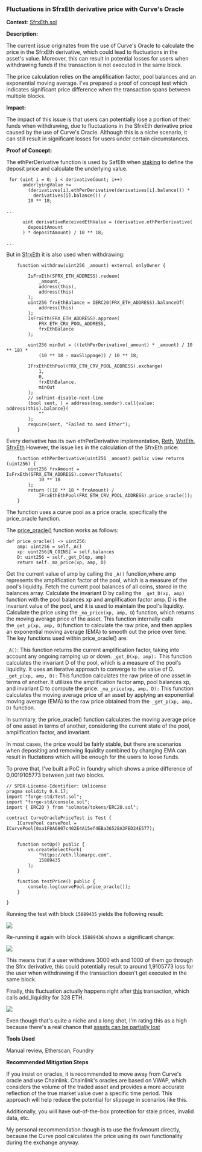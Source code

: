 ### Fluctuations in SfrxEth derivative price with Curve's Oracle

**Context**: [SfrxEth.sol](https://github.com/code-423n4/2023-03-asymmetry/blob/44b5cd94ebedc187a08884a7f685e950e987261c/contracts/SafEth/derivatives/SfrxEth.sol#L111-L117)

**Description:** 

The current issue originates from the use of Curve's Oracle to calculate the price in the SfrxEth derivative, which could lead to fluctuations in the asset's value. Moreover, this can result in potential losses for users when withdrawing funds if the transaction is not executed in the same block. 

The price calculation relies on the amplification factor, pool balances and an exponential moving average. I've prepared a proof of concept test which indicates significant price difference when the transaction spans between multiple blocks. 


**Impact:**

The impact of this issue is that users can potentially lose a portion of their funds when withdrawing, due to fluctuations in the SfrxEth derivative price caused by the use of Curve's Oracle. Although this is a niche scenario, it can still result in significant losses for users under certain circumstances.


**Proof of Concept:**

The ethPerDerivative function is used by SafEth when [staking](https://github.com/code-423n4/2023-03-asymmetry/blob/44b5cd94ebedc187a08884a7f685e950e987261c/contracts/SafEth/SafEth.sol#L63-L100) to define the deposit price and calculate the underlying value.

```solidity
 for (uint i = 0; i < derivativeCount; i++)
      underlyingValue +=
        (derivatives[i].ethPerDerivative(derivatives[i].balance()) *
          derivatives[i].balance()) /
        10 ** 18;

...

      uint derivativeReceivedEthValue = (derivative.ethPerDerivative(
        depositAmount
      ) * depositAmount) / 10 ** 18;

...
```

But in [SfrxEth](https://github.com/code-423n4/2023-03-asymmetry/blob/44b5cd94ebedc187a08884a7f685e950e987261c/contracts/SafEth/derivatives/SfrxEth.sol#L60-L87) it is also used when withdrawing:

```solidity
    function withdraw(uint256 _amount) external onlyOwner {

        IsFrxEth(SFRX_ETH_ADDRESS).redeem(
            _amount,
            address(this),
            address(this)
        );
        uint256 frxEthBalance = IERC20(FRX_ETH_ADDRESS).balanceOf(
            address(this)
        );
        IsFrxEth(FRX_ETH_ADDRESS).approve(
            FRX_ETH_CRV_POOL_ADDRESS,
            frxEthBalance
        );

        uint256 minOut = (((ethPerDerivative(_amount) * _amount) / 10 ** 18) *
            (10 ** 18 - maxSlippage)) / 10 ** 18;
            
        IFrxEthEthPool(FRX_ETH_CRV_POOL_ADDRESS).exchange(
            1,
            0,
            frxEthBalance,
            minOut
        );
        // solhint-disable-next-line
        (bool sent, ) = address(msg.sender).call{value: address(this).balance}(
            ""
        );
        require(sent, "Failed to send Ether");
    }
```

Every derivative has its own ethPerDerivative implementation, [Reth](https://github.com/code-423n4/2023-03-asymmetry/blob/44b5cd94ebedc187a08884a7f685e950e987261c/contracts/SafEth/derivatives/Reth.sol#L211-L215), [WstEth](https://github.com/code-423n4/2023-03-asymmetry/blob/44b5cd94ebedc187a08884a7f685e950e987261c/contracts/SafEth/derivatives/WstEth.sol#L86-L88), [SfrxEth](https://github.com/code-423n4/2023-03-asymmetry/blob/44b5cd94ebedc187a08884a7f685e950e987261c/contracts/SafEth/derivatives/SfrxEth.sol#L111-L117)
However, the issue lies in the calculation of the SfrxEth price:
```solidity
    function ethPerDerivative(uint256 _amount) public view returns (uint256) {
        uint256 frxAmount = IsFrxEth(SFRX_ETH_ADDRESS).convertToAssets(
            10 ** 18
        );
        return ((10 ** 18 * frxAmount) /
            IFrxEthEthPool(FRX_ETH_CRV_POOL_ADDRESS).price_oracle());
    }
```

The function uses a curve pool as a price oracle, specifically the price_oracle function.

The [price_oracle()](https://etherscan.deth.net/address/0xa1F8A6807c402E4A15ef4EBa36528A3FED24E577) function works as follows:

```solidity
def price_oracle() -> uint256:
    amp: uint256 = self._A()
    xp: uint256[N_COINS] = self.balances
    D: uint256 = self._get_D(xp, amp)
    return self._ma_price(xp, amp, D)
```

Get the current value of amp by calling the `_A()` function,where amp represents the amplification factor of the pool, which is a measure of the pool's liquidity.
Fetch the current pool balances of all coins, stored in the balances array.
Calculate the invariant D by calling the` _get_D(xp, amp)` function with the pool balances xp and amplification factor amp. D is the invariant value of the pool, and it is used to maintain the pool's liquidity.
Calculate the price using the `_ma_price(xp, amp, D`) function, which returns the moving average price of the asset. This function internally calls the` _get_p(xp, amp, D) `function to calculate the raw price, and then applies an exponential moving average (EMA) to smooth out the price over time.
The key functions used within price_oracle() are:

`_A()`: This function returns the current amplification factor, taking into account any ongoing ramping up or down.
`_get_D(xp, amp): `This function calculates the invariant D of the pool, which is a measure of the pool's liquidity. It uses an iterative approach to converge to the value of D.
`_get_p(xp, amp, D):` This function calculates the raw price of one asset in terms of another. It utilizes the amplification factor amp, pool balances xp, and invariant D to compute the price.
`_ma_price(xp, amp, D):` This function calculates the moving average price of an asset by applying an exponential moving average (EMA) to the raw price obtained from the` _get_p(xp, amp, D)` function.

In summary, the price_oracle() function calculates the moving average price of one asset in terms of another, considering the current state of the pool, amplification factor, and invariant.

In most cases, the price would be fairly stable, but there are scenarios when depositing and removing liquidity combined by changing EMA can result in fluctations which will be enough for the users to loose funds.

To prove that, I've built a PoC in foundry which shows a price difference of 0,0019105773 between just two blocks.

```solidity
// SPDX-License-Identifier: Unlicense
pragma solidity 0.8.17;
import "forge-std/Test.sol";
import "forge-std/console.sol";
import { ERC20 } from "solmate/tokens/ERC20.sol";

contract CurveOraclePriceTest is Test {
    ICurvePool curvePool = ICurvePool(0xa1F8A6807c402E4A15ef4EBa36528A3FED24E577);


    function setUp() public {
        vm.createSelectFork(
            "https://eth.llamarpc.com",
            15889435
        );
    }

    function testPrice() public {
        console.log(curvePool.price_oracle());
    }

}
```

Running the test with block `15889435` yields the following result:

![](https://i.imgur.com/ZV6o7ej.png)

Re-running it again with block `15889436` shows a significant change:

![](https://i.imgur.com/JAgeHbc.png)


This means that if a user withdraws 3000 eth and 1000 of them go through the Sfrx derivative, this could potentially result to around 1,9105773 loss for the user when withdrawing if the transaction doesn't get executed in the same block.

Finally, this fluctuation actually happens right after [this](https://etherscan.io/tx/0x0edde9c099b76f5a9f2030f798393e8a72b8d692e876f41b437f6baafd582ef2) transaction, which calls add_liquidity for 328 ETH.

![](https://i.imgur.com/gB7Agji.png)


Even though that's quite a niche and a long shot, I'm rating this as a high because there's a real chance that [assets can be partially lost](https://docs.code4rena.com/awarding/judging-criteria/severity-categorization)

**Tools Used**

Manual review, Etherscan, Foundry

**Recommended Mitigation Steps**

If you insist on oracles, it is recommended to move away from Curve's oracle and use Chainlink. Chainlink's oracles are based on VWAP, which considers the volume of the traded asset and provides a more accurate reflection of the true market value over a specific time period. This approach will help reduce the potential for slippage in scenarios like this.

Additionally, you will have out-of-the-box protection for stale prices, invalid data, etc.

My personal recommendation though is to use the frxAmount directly, because the Curve pool calculates the price using its own functionality during the exchange anyway.